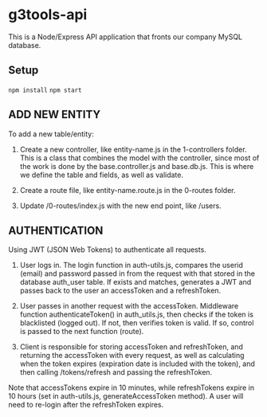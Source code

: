 # g3tools-api

This is a Node/Express API application that fronts our company MySQL database.

## Setup

`npm install` 
`npm start`

## ADD NEW ENTITY

To add a new table/entity:

1. Create a new controller, like entity-name.js in the 1-controllers folder. This
   is a class that combines the model with the controller, since most of the work is
   done by the base.controller.js and base.db.js. This is where we define the table
   and fields, as well as validate.

2. Create a route file, like entity-name.route.js in the 0-routes folder.

3. Update /0-routes/index.js with the new end point, like /users.

## AUTHENTICATION

Using JWT (JSON Web Tokens) to authenticate all requests.

1. User logs in. The login function in auth-utils.js, compares the userid (email) and password
   passed in from the request with that stored in the database auth_user table. If exists and matches,
   generates a JWT and passes back to the user an accessToken and a refreshToken.

2. User passes in another request with the accessToken. Middleware function authenticateToken()
   in auth_utils.js, then checks if the token is blacklisted (logged out). If not, then verifies
   token is valid. If so, control is passed to the next function (route).

3. Client is responsible for storing accessToken and refreshToken, and returning the accessToken with
   every request, as well as calculating when the token expires (expiration date is included with the
   token), and then calling /tokens/refresh and passing the refreshToken.

Note that accessTokens expire in 10 minutes, while refreshTokens expire in 10 hours (set in auth-utils.js, generateAccessToken method). A user will need to re-login after the refreshToken expires.
